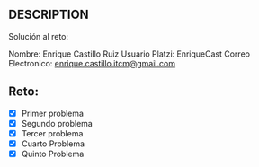 ## DESCRIPTION

Solución al reto:

Nombre: Enrique Castillo Ruiz
Usuario Platzi: EnriqueCast
Correo Electronico: enrique.castillo.itcm@gmail.com

## Reto:

- [x] Primer problema
- [x] Segundo problema
- [x] Tercer problema
- [x] Cuarto Problema
- [x] Quinto Problema
